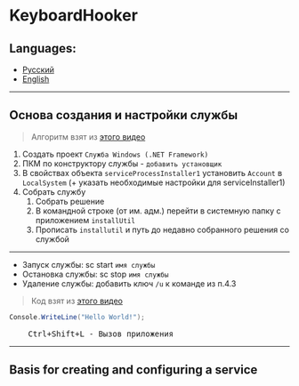 # KeyboardHooker




## Languages:

- [Русский](#основа-создания-и-настройки-службы)
- [English](#basis-for-creating-and-configuring-a-service)
___
## Основа создания и настройки службы
> Алгоритм взят из [этого видео](https://www.youtube.com/watch?v=8fsoqYSCfZg)
1. Создать проект `Служба Windows (.NET Framework)`
2. ПКМ по конструктору службы - `добавить установщик`
3. В свойствах объекта `serviceProcessInstaller1` установить `Account` в `LocalSystem` (+ указать необходимые настройки для serviceInstaller1)
4. Собрать службу
    1. Собрать решение
    2. В командной строке (от им. адм.) перейти в системную папку с приложением `installUtil`
    3. Прописать `installutil` и путь до недавно собранного решения со службой
---
* Запуск службы: sc start `имя службы`
* Остановка службы: sc stop `имя службы`
* Удаление службы: добавить ключ `/u` к команде из п.4.3

>Код взят из [этого видео](https://www.youtube.com/watch?v=qLxqoh1JLnM)
```C#
Console.WriteLine("Hello World!");
```
<pre>
    <kbd>Ctrl</kbd>+<kbd>Shift</kbd>+<kbd>L</kbd> - Вызов приложения
</pre>
___
## Basis for creating and configuring a service
